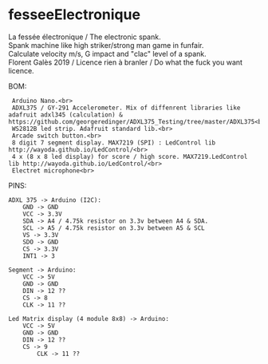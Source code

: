 # fesseeElectronique

La fessée électronique / The electronic spank.<br>
Spank machine like high striker/strong man game in funfair.<br>
Calculate velocity m/s, G impact and "clac" level of a spank.<br>
Florent Galès 2019 / Licence rien à branler / Do what the fuck you want licence.<br>

BOM:
   
     Arduino Nano.<br>
     ADXL375 / GY-291 Accelerometer. Mix of diffenrent libraries like adafruit adxl345 (calculation) & https://github.com/georgeredinger/ADXL375_Testing/tree/master/ADXL375<br>
     WS2812B led strip. Adafruit standard lib.<br>
     Arcade switch button.<br>
     8 digit 7 segment display. MAX7219 (SPI) : LedControl lib http://wayoda.github.io/LedControl/<br>
     4 x (8 x 8 led display) for score / high score. MAX7219.LedControl lib http://wayoda.github.io/LedControl/<br>
     Electret microphone<br>
 
 PINS:
 	
	ADXL 375 -> Arduino (I2C):
		GND -> GND
		VCC -> 3.3V
		SDA -> A4 / 4.75k resistor on 3.3v between A4 & SDA.
		SCL -> A5 / 4.75k resistor on 3.3v between A5 & SCL
		VS -> 3.3V
		SDO -> GND
		CS -> 3.3V
		INT1 -> 3

	Segment -> Arduino:
		VCC -> 5V
		GND -> GND
		DIN -> 12 ??
		CS -> 8
		CLK -> 11 ??

	Led Matrix display (4 module 8x8) -> Arduino:
		VCC -> 5V
		GND -> GND
		DIN -> 12 ??
		CS -> 9
	     	CLK -> 11 ??
